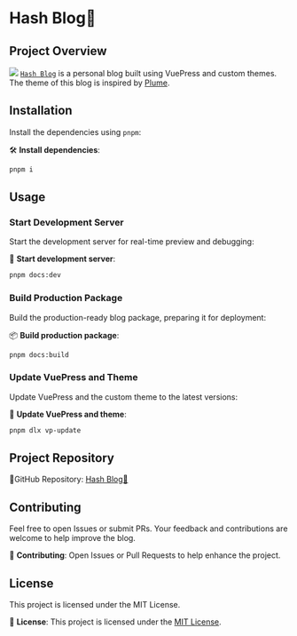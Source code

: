 # Hash Blog🚀
## Project Overview
![](https://cdn.jsdelivr.net/gh/Pai3141/PictureBed@main/img/paiad-hash-blog.png)
[`Hash Blog`](https://paiad.online) is a personal blog built using VuePress and custom themes. The theme of this blog is inspired by [Plume](https://theme-plume.vuejs.press).

## Installation

Install the dependencies using `pnpm`:

🛠️ **Install dependencies**:

```bash
pnpm i
```

## Usage

### Start Development Server

Start the development server for real-time preview and debugging:

🚀 **Start development server**:

```bash
pnpm docs:dev
```

### Build Production Package

Build the production-ready blog package, preparing it for deployment:

📦 **Build production package**:

```bash
pnpm docs:build
```

### Update VuePress and Theme

Update VuePress and the custom theme to the latest versions:

🔄 **Update VuePress and theme**:

```bash
pnpm dlx vp-update
```

## Project Repository

📌GitHub Repository: [Hash Blog🚀](https://github.com/Pai3141/hash.git)


## Contributing

Feel free to open Issues or submit PRs. Your feedback and contributions are welcome to help improve the blog.

🤝 **Contributing**: Open Issues or Pull Requests to help enhance the project.

## License

This project is licensed under the MIT License.

📝 **License**: This project is licensed under the [MIT License](https://opensource.org/licenses/MIT).